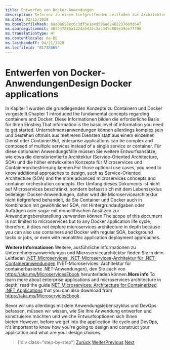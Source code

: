 ```yaml
---
title: Entwerfen von Docker-Anwendungen
description: Referenz zu einem tiefgreifenden Leitfaden zur Architektur von Microservices, da dieses Thema in diesem Leitfaden nicht ausführlich behandelt wird.
ms.date: 02/15/2019
ms.openlocfilehash: b8a08658ec6c3df3e1aed596a0240223768dd647
ms.sourcegitcommit: 465547886a1224a5435c3ac349c805e39ce77706
ms.translationtype: HT
ms.contentlocale: de-DE
ms.lasthandoff: 04/21/2020
ms.locfileid: "81738465"
---
```

# <a name="design-docker-applications"></a><span data-ttu-id="1fcb0-103">Entwerfen von Docker-Anwendungen</span><span class="sxs-lookup"><span data-stu-id="1fcb0-103">Design Docker applications</span></span>

<span data-ttu-id="1fcb0-104">In Kapitel 1 wurden die grundlegenden Konzepte zu Containern und Docker vorgestellt.</span><span class="sxs-lookup"><span data-stu-id="1fcb0-104">Chapter 1 introduced the fundamental concepts regarding containers and Docker.</span></span> <span data-ttu-id="1fcb0-105">Diese Informationen bilden die erforderliche Basis für Ihren Einstieg.</span><span class="sxs-lookup"><span data-stu-id="1fcb0-105">That information is the basic level of information you need to get started.</span></span> <span data-ttu-id="1fcb0-106">Unternehmensanwendungen können allerdings komplex sein und bestehen oftmals aus mehreren Diensten statt aus einem einzelnen Dienst oder Container.</span><span class="sxs-lookup"><span data-stu-id="1fcb0-106">But, enterprise applications can be complex and composed of multiple services instead of a single service or container.</span></span> <span data-ttu-id="1fcb0-107">Für diese optionalen Anwendungsfälle müssen Sie weitere Entwurfsansätze, wie etwa die dienstorientierte Architektur (Service-Oriented Architecture, SOA) und die höher entwickelten Konzepte für Microservices und Containerorchestrierung kennen.</span><span class="sxs-lookup"><span data-stu-id="1fcb0-107">For those optional use cases, you need to know additional approaches to design, such as Service-Oriented Architecture (SOA) and the more advanced microservices concepts and container orchestration concepts.</span></span> <span data-ttu-id="1fcb0-108">Der Umfang dieses Dokuments ist nicht auf Microservices beschränkt, sondern befasst sich mit dem Lebenszyklus beliebiger Docker-Anwendungen, daher wird die Microservicearchitektur nicht tiefgreifend behandelt, da Sie Container und Cocker auch in Kombination mit gewöhnlicher SOA, mit Hintergrundaufgaben oder Aufträgen oder sogar mit monolithischen Ansätzen zur Anwendungsbereitstellung verwenden können.</span><span class="sxs-lookup"><span data-stu-id="1fcb0-108">The scope of this document is not limited to microservices but to any Docker application life cycle, therefore, it does not explore microservices architecture in depth because you can also use containers and Docker with regular SOA, background tasks or jobs, or even with monolithic application deployment approaches.</span></span>

<span data-ttu-id="1fcb0-109">**Weitere Informationen** Weitere, ausführliche Informationen zu Unternehmensanwendungen und Microservicearchitektur finden Sie in dem Leitfaden [.NET-Microservices:  .NET-Microservices-Architektur für .NET-Containeranwendungen](../../microservices/index.md) (NET-Microservices: Architektur für containerbasierte .NET-Anwendungen), den Sie auch von <https://aka.ms/MicroservicesEbook> herunterladen können.</span><span class="sxs-lookup"><span data-stu-id="1fcb0-109">**More info** To learn more about enterprise applications and microservices architecture in depth, read the guide [NET Microservices: Architecture for Containerized .NET Applications](../../microservices/index.md) that you can also download from <https://aka.ms/MicroservicesEbook>.</span></span>

<span data-ttu-id="1fcb0-110">Bevor wir uns allerdings mit dem Anwendungslebenszyklus und DevOps befassen, müssen wir wissen, wie Sie Ihre Anwendung entwerfen und konstruieren möchten und welche Entwurfsoptionen sich Ihnen bieten.</span><span class="sxs-lookup"><span data-stu-id="1fcb0-110">However, before we get into the application life cycle and DevOps, it's important to know how you're going to design and construct your application and what are your design choices.</span></span>

>[!div class="step-by-step"]
><span data-ttu-id="1fcb0-111">[Zurück](index.md)
>[Weiter](common-container-design-principles.md)</span><span class="sxs-lookup"><span data-stu-id="1fcb0-111">[Previous](index.md)
[Next](common-container-design-principles.md)</span></span>
